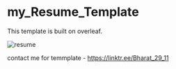 # my_Resume_Template
This template is built on overleaf.


![resume](https://github.com/user-attachments/assets/d27a1971-ad7f-4bb3-98c1-605a7a132ff3)


contact me for temmplate - https://linktr.ee/Bharat_29_11
